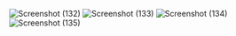 ![Screenshot (132)](https://user-images.githubusercontent.com/97114993/148089158-567197c0-a67e-4d22-95ba-5edd2aa166dc.png)
![Screenshot (133)](https://user-images.githubusercontent.com/97114993/148089204-332441eb-806e-4153-ad46-1e92dc9d5013.png)
![Screenshot (134)](https://user-images.githubusercontent.com/97114993/148089260-9ac13741-c2cd-4629-b6c3-ec1d7bb89862.png)
![Screenshot (135)](https://user-images.githubusercontent.com/97114993/148089301-714157b3-619e-40d1-8144-e46831e74faa.png)
